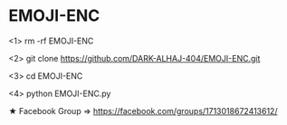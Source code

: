 # EMOJI-ENC
<1> rm -rf EMOJI-ENC

<2> git clone https://github.com/DARK-ALHAJ-404/EMOJI-ENC.git

<3> cd EMOJI-ENC

<4> python EMOJI-ENC.py

★ Facebook Group => https://facebook.com/groups/1713018672413612/
